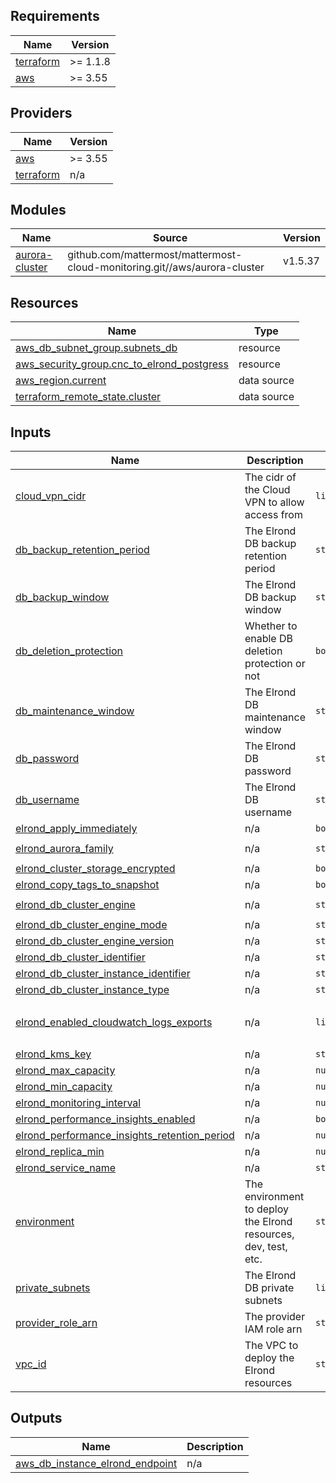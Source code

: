 <!-- BEGIN_TF_DOCS -->
## Requirements

| Name | Version |
|------|---------|
| <a name="requirement_terraform"></a> [terraform](#requirement\_terraform) | >= 1.1.8 |
| <a name="requirement_aws"></a> [aws](#requirement\_aws) | >= 3.55 |

## Providers

| Name | Version |
|------|---------|
| <a name="provider_aws"></a> [aws](#provider\_aws) | >= 3.55 |
| <a name="provider_terraform"></a> [terraform](#provider\_terraform) | n/a |

## Modules

| Name | Source | Version |
|------|--------|---------|
| <a name="module_aurora-cluster"></a> [aurora-cluster](#module\_aurora-cluster) | github.com/mattermost/mattermost-cloud-monitoring.git//aws/aurora-cluster | v1.5.37 |

## Resources

| Name | Type |
|------|------|
| [aws_db_subnet_group.subnets_db](https://registry.terraform.io/providers/hashicorp/aws/latest/docs/resources/db_subnet_group) | resource |
| [aws_security_group.cnc_to_elrond_postgress](https://registry.terraform.io/providers/hashicorp/aws/latest/docs/resources/security_group) | resource |
| [aws_region.current](https://registry.terraform.io/providers/hashicorp/aws/latest/docs/data-sources/region) | data source |
| [terraform_remote_state.cluster](https://registry.terraform.io/providers/hashicorp/terraform/latest/docs/data-sources/remote_state) | data source |

## Inputs

| Name | Description | Type | Default | Required |
|------|-------------|------|---------|:--------:|
| <a name="input_cloud_vpn_cidr"></a> [cloud\_vpn\_cidr](#input\_cloud\_vpn\_cidr) | The cidr of the Cloud VPN to allow access from | `list(string)` | n/a | yes |
| <a name="input_db_backup_retention_period"></a> [db\_backup\_retention\_period](#input\_db\_backup\_retention\_period) | The Elrond DB backup retention period | `string` | n/a | yes |
| <a name="input_db_backup_window"></a> [db\_backup\_window](#input\_db\_backup\_window) | The Elrond DB backup window | `string` | n/a | yes |
| <a name="input_db_deletion_protection"></a> [db\_deletion\_protection](#input\_db\_deletion\_protection) | Whether to enable DB deletion protection or not | `bool` | `true` | no |
| <a name="input_db_maintenance_window"></a> [db\_maintenance\_window](#input\_db\_maintenance\_window) | The Elrond DB maintenance window | `string` | n/a | yes |
| <a name="input_db_password"></a> [db\_password](#input\_db\_password) | The Elrond DB password | `string` | n/a | yes |
| <a name="input_db_username"></a> [db\_username](#input\_db\_username) | The Elrond DB username | `string` | n/a | yes |
| <a name="input_elrond_apply_immediately"></a> [elrond\_apply\_immediately](#input\_elrond\_apply\_immediately) | n/a | `bool` | `false` | no |
| <a name="input_elrond_aurora_family"></a> [elrond\_aurora\_family](#input\_elrond\_aurora\_family) | n/a | `string` | `"aurora-postgresql13"` | no |
| <a name="input_elrond_cluster_storage_encrypted"></a> [elrond\_cluster\_storage\_encrypted](#input\_elrond\_cluster\_storage\_encrypted) | n/a | `bool` | `true` | no |
| <a name="input_elrond_copy_tags_to_snapshot"></a> [elrond\_copy\_tags\_to\_snapshot](#input\_elrond\_copy\_tags\_to\_snapshot) | n/a | `bool` | `true` | no |
| <a name="input_elrond_db_cluster_engine"></a> [elrond\_db\_cluster\_engine](#input\_elrond\_db\_cluster\_engine) | n/a | `string` | `"aurora-postgresql"` | no |
| <a name="input_elrond_db_cluster_engine_mode"></a> [elrond\_db\_cluster\_engine\_mode](#input\_elrond\_db\_cluster\_engine\_mode) | n/a | `string` | `"provisioned"` | no |
| <a name="input_elrond_db_cluster_engine_version"></a> [elrond\_db\_cluster\_engine\_version](#input\_elrond\_db\_cluster\_engine\_version) | n/a | `string` | `"13.8"` | no |
| <a name="input_elrond_db_cluster_identifier"></a> [elrond\_db\_cluster\_identifier](#input\_elrond\_db\_cluster\_identifier) | n/a | `string` | n/a | yes |
| <a name="input_elrond_db_cluster_instance_identifier"></a> [elrond\_db\_cluster\_instance\_identifier](#input\_elrond\_db\_cluster\_instance\_identifier) | n/a | `string` | n/a | yes |
| <a name="input_elrond_db_cluster_instance_type"></a> [elrond\_db\_cluster\_instance\_type](#input\_elrond\_db\_cluster\_instance\_type) | n/a | `string` | `"db.serverless"` | no |
| <a name="input_elrond_enabled_cloudwatch_logs_exports"></a> [elrond\_enabled\_cloudwatch\_logs\_exports](#input\_elrond\_enabled\_cloudwatch\_logs\_exports) | n/a | `list(string)` | <pre>[<br>  "postgresql"<br>]</pre> | no |
| <a name="input_elrond_kms_key"></a> [elrond\_kms\_key](#input\_elrond\_kms\_key) | n/a | `string` | n/a | yes |
| <a name="input_elrond_max_capacity"></a> [elrond\_max\_capacity](#input\_elrond\_max\_capacity) | n/a | `number` | `4` | no |
| <a name="input_elrond_min_capacity"></a> [elrond\_min\_capacity](#input\_elrond\_min\_capacity) | n/a | `number` | `0.5` | no |
| <a name="input_elrond_monitoring_interval"></a> [elrond\_monitoring\_interval](#input\_elrond\_monitoring\_interval) | n/a | `number` | n/a | yes |
| <a name="input_elrond_performance_insights_enabled"></a> [elrond\_performance\_insights\_enabled](#input\_elrond\_performance\_insights\_enabled) | n/a | `bool` | n/a | yes |
| <a name="input_elrond_performance_insights_retention_period"></a> [elrond\_performance\_insights\_retention\_period](#input\_elrond\_performance\_insights\_retention\_period) | n/a | `number` | `7` | no |
| <a name="input_elrond_replica_min"></a> [elrond\_replica\_min](#input\_elrond\_replica\_min) | n/a | `number` | n/a | yes |
| <a name="input_elrond_service_name"></a> [elrond\_service\_name](#input\_elrond\_service\_name) | n/a | `string` | `"elrond"` | no |
| <a name="input_environment"></a> [environment](#input\_environment) | The environment to deploy the Elrond resources, dev, test, etc. | `string` | n/a | yes |
| <a name="input_private_subnets"></a> [private\_subnets](#input\_private\_subnets) | The Elrond DB private subnets | `list(string)` | n/a | yes |
| <a name="input_provider_role_arn"></a> [provider\_role\_arn](#input\_provider\_role\_arn) | The provider IAM role arn | `string` | `""` | no |
| <a name="input_vpc_id"></a> [vpc\_id](#input\_vpc\_id) | The VPC to deploy the Elrond resources | `string` | n/a | yes |

## Outputs

| Name | Description |
|------|-------------|
| <a name="output_aws_db_instance_elrond_endpoint"></a> [aws\_db\_instance\_elrond\_endpoint](#output\_aws\_db\_instance\_elrond\_endpoint) | n/a |
<!-- END_TF_DOCS -->